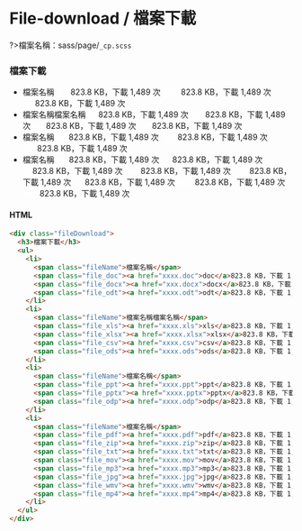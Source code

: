 # File-download / 檔案下載

?>檔案名稱：sass/page/`_cp.scss`

<div class="fileDownload">
                <h3>檔案下載</h3>
                <ul>
                  <li>
                    <span class="fileName">檔案名稱</span>
                    <span class="file_doc"><a href="xxxx.doc">doc</a>823.8 KB，下載 1,489 次</span>
                    <span class="file_docx"><a href="xxx.docx">docx</a>823.8 KB，下載 1,489 次</span>
                    <span class="file_odt"><a href="xxxx.odt">odt</a>823.8 KB，下載 1,489 次</span>
                  </li>
                  <li>
                    <span class="fileName">檔案名稱檔案名稱</span>
                    <span class="file_xls"><a href="xxxx.xls">xls</a>823.8 KB，下載 1,489 次</span>
                    <span class="file_xlsx"><a href="xxxx.xlsx">xlsx</a>823.8 KB，下載 1,489 次</span>
                    <span class="file_csv"><a href="xxxx.csv">csv</a>823.8 KB，下載 1,489 次</span>
                    <span class="file_ods"><a href="xxxx.ods">ods</a>823.8 KB，下載 1,489 次</span>
                  </li>
                  <li>
                    <span class="fileName">檔案名稱</span>
                    <span class="file_ppt"><a href="xxxx.ppt">ppt</a>823.8 KB，下載 1,489 次</span>
                    <span class="file_pptx"><a href="xxxx.pptx">pptx</a>823.8 KB，下載 1,489 次</span>
                    <span class="file_odp"><a href="xxxx.odp">odp</a>823.8 KB，下載 1,489 次</span>
                  </li>
                  <li>
                    <span class="fileName">檔案名稱</span>
                    <span class="file_pdf"><a href="xxxx.pdf">pdf</a>823.8 KB，下載 1,489 次</span>
                    <span class="file_zip"><a href="xxxx.zip">zip</a>823.8 KB，下載 1,489 次</span>
                    <span class="file_txt"><a href="xxxx.txt">txt</a>823.8 KB，下載 1,489 次</span>
                    <span class="file_mov"><a href="xxxx.mov">mov</a>823.8 KB，下載 1,489 次</span>
                    <span class="file_mp3"><a href="xxxx.mp3">mp3</a>823.8 KB，下載 1,489 次</span>
                    <span class="file_jpg"><a href="xxxx.jpg">jpg</a>823.8 KB，下載 1,489 次</span>
                    <span class="file_wmv"><a href="xxxx.wmv">wmv</a>823.8 KB，下載 1,489 次</span>
                    <span class="file_mp4"><a href="xxxx.mp4">mp4</a>823.8 KB，下載 1,489 次</span>
                  </li>
                </ul>
              </div>

<!-- tabs:start -->

#### **HTML**

```html
<div class="fileDownload">
  <h3>檔案下載</h3>
  <ul>
    <li>
      <span class="fileName">檔案名稱</span>
      <span class="file_doc"><a href="xxxx.doc">doc</a>823.8 KB，下載 1,489 次</span>
      <span class="file_docx"><a href="xxx.docx">docx</a>823.8 KB，下載 1,489 次</span>
      <span class="file_odt"><a href="xxxx.odt">odt</a>823.8 KB，下載 1,489 次</span>
    </li>
    <li>
      <span class="fileName">檔案名稱檔案名稱</span>
      <span class="file_xls"><a href="xxxx.xls">xls</a>823.8 KB，下載 1,489 次</span>
      <span class="file_xlsx"><a href="xxxx.xlsx">xlsx</a>823.8 KB，下載 1,489 次</span>
      <span class="file_csv"><a href="xxxx.csv">csv</a>823.8 KB，下載 1,489 次</span>
      <span class="file_ods"><a href="xxxx.ods">ods</a>823.8 KB，下載 1,489 次</span>
    </li>
    <li>
      <span class="fileName">檔案名稱</span>
      <span class="file_ppt"><a href="xxxx.ppt">ppt</a>823.8 KB，下載 1,489 次</span>
      <span class="file_pptx"><a href="xxxx.pptx">pptx</a>823.8 KB，下載 1,489 次</span>
      <span class="file_odp"><a href="xxxx.odp">odp</a>823.8 KB，下載 1,489 次</span>
    </li>
    <li>
      <span class="fileName">檔案名稱</span>
      <span class="file_pdf"><a href="xxxx.pdf">pdf</a>823.8 KB，下載 1,489 次</span>
      <span class="file_zip"><a href="xxxx.zip">zip</a>823.8 KB，下載 1,489 次</span>
      <span class="file_txt"><a href="xxxx.txt">txt</a>823.8 KB，下載 1,489 次</span>
      <span class="file_mov"><a href="xxxx.mov">mov</a>823.8 KB，下載 1,489 次</span>
      <span class="file_mp3"><a href="xxxx.mp3">mp3</a>823.8 KB，下載 1,489 次</span>
      <span class="file_jpg"><a href="xxxx.jpg">jpg</a>823.8 KB，下載 1,489 次</span>
      <span class="file_wmv"><a href="xxxx.wmv">wmv</a>823.8 KB，下載 1,489 次</span>
      <span class="file_mp4"><a href="xxxx.mp4">mp4</a>823.8 KB，下載 1,489 次</span>
    </li>
  </ul>
</div>
```

<!-- tabs:end -->

<link rel="stylesheet" href="https://hywebu00.github.io/HyUI_v4/css/style.css" />
<style>
  .fileDownload span a{
    color:#fff;
  }
</style>
